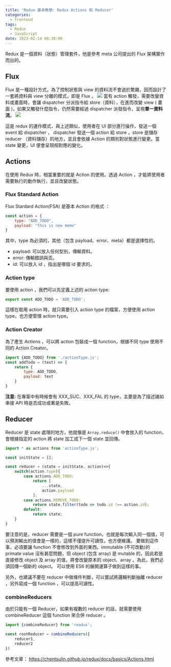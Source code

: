 ```yaml
---
title: 'Redux 基本教學: Redux Actions 和 Reducer'
categories:
  - frontend
tags:
  - Redux
  - JavaScript
date: 2023-02-14 00:30:00
---
```

Redux 是一個資料（狀態）管理套件，他是參考 meta 公司提出的 Flux 架構實作而出的。

## Flux

Flux 是一種設計方式，為了控制狀態與 view 的資料流不會過於繁雜，因而設計了一套將資料與 view 分離的模式，即是 Flux 。
![](https://i.imgur.com/KLtRG6B.png)
當有 action 觸發，需要改變資料或畫面時，會讓 dispatcher 分派指令給 store（資料），在進而改變 view ( 畫面 )，如果又觸發什麼指令，仍然需要經過 dispatcher 派發指令，呈現**單一資料流**。
![](https://i.imgur.com/hFGODme.gif)


這是 redux 的運作模式，與上述類似，使用者在 UI 部分進行操作，發送一個 event 給 dispatcher ， dispatcher 發送一個 action 給 store ，store 是儲存 reducer （資料儲存）的地方，並且會依據 Action 的類別對狀態進行變更。當 state 變更，UI 便會呈現相對應的變化。

## Actions
在使用 Redux 時，相當重要的就是 Action 的使用。透過 Action ，才能將使用者需要執行的動作執行，並且改變狀態。

### Flux Standard Action
Flux Stardard Action(FSA) 是基本 Action 的格式 ：
```javascript
const action = {
    type: "ADD_TODO",
    payload: "this is new memo"
}
```
其中，type 為必須的，其他（包含 payload、error、meta）都是選擇性的。

- payload: 可以放入任何型別，傳輸資料。
- error: 傳輸錯誤與否。
- id: 可以放入 id ，指出是哪個 id 要求的。

### Action type
要使用 action ，我們可以先定義上述的 action type:
```javascript
export const ADD_TODO = 'ADD_TODO';
```
這樣在取用 action 時，就只需要引入 action type 的檔案，方便使用 action type，也方便管理 action type。

### Action Creator
為了產生 Actions ，可以將 action 包裝成一個 function，根據不同 type 使用不同的 Action Creator。
```javascript
import {ADD_TODO} from './actionType.js';
const addTodo = (text) => {
    return {
        type: ADD_TODO,
        payload: text
    }
}
```

**注意:**
在專案中有時候會有 XXX_SUC、XXX_FAL 的 type，主要是為了描述諸如串接 API 時是否成功或著是失敗。

## Reducer

Reducer 是 state 處理的地方，他就像是 `Array.reduce()` 中會放入的 function，會根據指定的 action 將 state 加工成下一個 state 並回傳。
```javascript
import * as actions from 'actionType.js';

const initState = [];

const reducer = (state = initState, action)=>{
    switch(action.type){
        case actions.ADD_TODO:
            return [
                ...state,
                action.payload
            ];
        case actions.REMOVE_TODO:
            return state.filter(todo => todo.id !== action.id);
        default: 
            return state;
    }
}
```
要注意的是，reducer 需要是一個 pure function，也就是每次輸入同一個值，可以預測輸出的值會是一樣的，這樣不僅提升可讀性，也方便維護。
要做到這件事，必須要讓 function 不會修改到外面的東西。immutable (不可改動)的 primate value 沒有甚麼問題，但 object (包含 array) 是 mutable 的，因此若是直接修改 object 及 array 的值，將會改變原本的 object、array 。為此，我們必須回傳一個新的 object。
可以使用 ES6 的展開運算子做到這樣的事。

另外，也建議不要在 reducer 中做條件判斷，可以嘗試將邏輯判斷抽離 reducer ，另外寫成一個 function ，可以提高可讀性。

### combineReducers
由於只能有一個 Reducer，如果有複數的 reducer 的話，就需要使用 combineReducer 這個 function 來合併 reducer 。
```javascript
import {combineReducer} from 'readux';

const rootReducer = combineReducers({
    reducer1,
    reducer2
})
```


參考文章：
https://chentsulin.github.io/redux/docs/basics/Actions.html